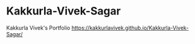 # Kakkurla-Vivek-Sagar
Kakkurla Vivek's Portfolio
https://kakkurlavivek.github.io/Kakkurla-Vivek-Sagar/
